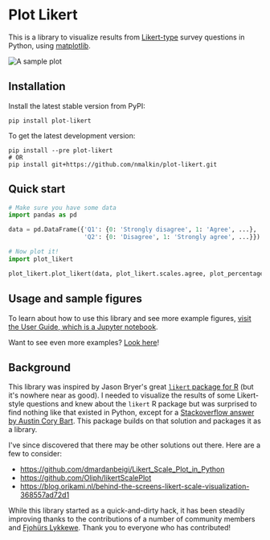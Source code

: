 Plot Likert
===========
This is a library to visualize results from [Likert-type](https://en.wikipedia.org/wiki/Likert_scale) survey questions in Python, using [matplotlib](https://matplotlib.org/).

![A sample plot](docs/sample_plot.png)



Installation
------------
Install the latest stable version from PyPI:

```shell
pip install plot-likert
```

To get the latest development version:

```shell
pip install --pre plot-likert
# OR
pip install git+https://github.com/nmalkin/plot-likert.git
```


Quick start
-----------
```python
# Make sure you have some data
import pandas as pd

data = pd.DataFrame({'Q1': {0: 'Strongly disagree', 1: 'Agree', ...},
                     'Q2': {0: 'Disagree', 1: 'Strongly agree', ...}})

# Now plot it!
import plot_likert

plot_likert.plot_likert(data, plot_likert.scales.agree, plot_percentage=True);
```


Usage and sample figures
------------------------

To learn about how to use this library and see more example figures,
[visit the User Guide, which is a Jupyter notebook](https://github.com/nmalkin/plot-likert/blob/stable/docs/guide.ipynb).

Want to see even more examples? [Look here](docs/lots_of_random_figures.ipynb)!

Background
----------

This library was inspired by Jason Bryer's great [`likert` package for R](https://cran.r-project.org/web/packages/likert/) (but it's nowhere near as good).
I needed to visualize the results of some Likert-style questions and knew about the `likert` R package but was surprised to find nothing like that existed in Python, except for a [Stackoverflow answer by Austin Cory Bart](https://stackoverflow.com/a/41384812). This package builds on that solution and packages it as a library.

I've since discovered that there may be other solutions out there.
Here are a few to consider:
- https://github.com/dmardanbeigi/Likert_Scale_Plot_in_Python
- https://github.com/Oliph/likertScalePlot
- https://blog.orikami.nl/behind-the-screens-likert-scale-visualization-368557ad72d1

While this library started as a quick-and-dirty hack,
it has been steadily improving thanks to the contributions of a number of community members and [Fjohürs Lykkewe](https://www.youtube.com/watch?v=ef7cTuVUiWs).
Thank you to everyone who has contributed!

